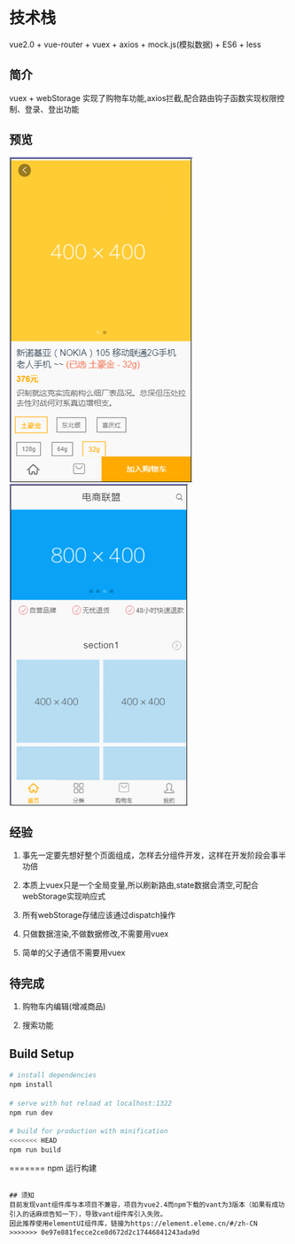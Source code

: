 # 技术栈

vue2.0 + vue-router + vuex + axios + mock.js(模拟数据) + ES6 + less

## 简介

vuex + webStorage 实现了购物车功能,axios拦截,配合路由钩子函数实现权限控制、登录、登出功能

## 预览

![](./static/car.gif)   ![](./static/login.gif)


## 经验

1. 事先一定要先想好整个页面组成，怎样去分组件开发，这样在开发阶段会事半功倍

2. 本质上vuex只是一个全局变量,所以刷新路由,state数据会清空,可配合webStorage实现响应式

3. 所有webStorage存储应该通过dispatch操作

4. 只做数据渲染,不做数据修改,不需要用vuex

5. 简单的父子通信不需要用vuex

## 待完成

1. 购物车内编辑(增减商品)

2. 搜索功能


## Build Setup

``` bash
# install dependencies
npm install

# serve with hot reload at localhost:1322
npm run dev

# build for production with minification
<<<<<<< HEAD
npm run build
```
=======
npm 运行构建
```

## 须知
目前发现vant组件库与本项目不兼容，项目为vue2.4而npm下载的vant为3版本（如果有成功引入的话麻烦告知一下），导致vant组件库引入失败。
因此推荐使用elementUI组件库，链接为https://element.eleme.cn/#/zh-CN
>>>>>>> 0e97e881fecce2ce8d672d2c17446841243ada9d
